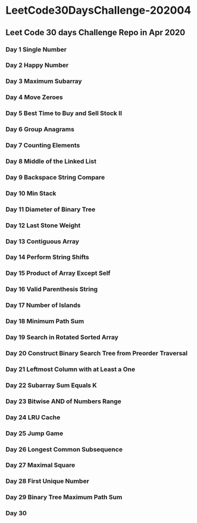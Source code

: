 # LeetCode30DaysChallenge-202004
## Leet Code 30 days Challenge Repo in Apr 2020
### Day 1 Single Number
### Day 2 Happy Number
### Day 3 Maximum Subarray
### Day 4 Move Zeroes
### Day 5 Best Time to Buy and Sell Stock II
### Day 6 Group Anagrams
### Day 7 Counting Elements
### Day 8 Middle of the Linked List
### Day 9 Backspace String Compare
### Day 10 Min Stack
### Day 11 Diameter of Binary Tree
### Day 12 Last Stone Weight
### Day 13 Contiguous Array
### Day 14 Perform String Shifts
### Day 15 Product of Array Except Self
### Day 16 Valid Parenthesis String
### Day 17 Number of Islands
### Day 18 Minimum Path Sum
### Day 19 Search in Rotated Sorted Array
### Day 20 Construct Binary Search Tree from Preorder Traversal
### Day 21 Leftmost Column with at Least a One
### Day 22 Subarray Sum Equals K
### Day 23 Bitwise AND of Numbers Range
### Day 24 LRU Cache
### Day 25 Jump Game
### Day 26 Longest Common Subsequence
### Day 27 Maximal Square
### Day 28 First Unique Number
### Day 29 Binary Tree Maximum Path Sum
### Day 30
